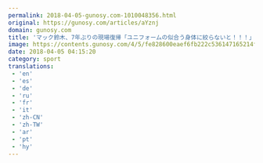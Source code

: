 ```yaml
---
permalink: 2018-04-05-gunosy.com-1010048356.html
original: https://gunosy.com/articles/aYznj
domain: gunosy.com
title: 'マック鈴木、7年ぶりの現場復帰「ユニフォームの似合う身体に絞らないと！！！」（アメーバニュース） - グノシー'
image: https://contents.gunosy.com/4/5/fe828600eaef6fb222c536147165214f_content.jpg
date: 2018-04-05 04:15:20
category: sport
translations: 
 - 'en'
 - 'es'
 - 'de'
 - 'ru'
 - 'fr'
 - 'it'
 - 'zh-CN'
 - 'zh-TW'
 - 'ar'
 - 'pt'
 - 'hy'
---
```


